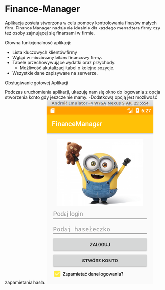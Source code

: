# Finance-Manager

Aplikacja została stworzona w celu pomocy kontrolowania finasów małych firm.
Finance Manager nadaje sie idealnie dla kazdego menadżera firmy czy też osoby zajmującej się finansami w firmie.


Głowna funkcjonalność aplikacji:
- Lista kluczowych klientów firmy
- Wgląd w miesieczny bilans finansowy firmy.
- Tabele przechowywujące wydatki oraz przychody.
    - Możliwość akutalizacji tabel o kolejne pozycje.
- Wszystkie dane zapisywane na serwerze.

Obsługiwanie gotowej Aplikacji

Podczas uruchomienia aplikacji, ukazuję nam się okno do logowania z opcja stworzenia konto gdy jeszcze nie mamy.
    -Dodatkową opcją jest możliwość zapamietania hasła.
    ![Image of Yaktocat](https://raw.githubusercontent.com/margwokrdzis/Finance-Manager/master/images/1.png)
